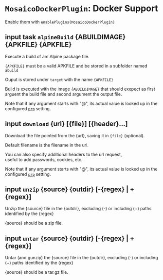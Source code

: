 # `MosaicoDockerPlugin`: Docker Support

Enable them with `enablePlugins(MosaicoDockerPlugin)`

## input task `alpineBuild` {ABUILDIMAGE} {APKFILE} {APKFILE}

Execute a build of am Alpine package file.

`{APKFILE}` must be a valid APKFILE and be stored in a subfolder named `abuild`

Ouput is stored under `target` with the name `{APKFILE}`

Build is executed with the image `{ABUILDIMAGE}` that should exepect
as first arguent the build file and second argument the output file.

Note that if any argument starts with "@",
its actual value is looked up in the configured [`prp`](config.md) setting.

## input `download` {url} [{file}] [{header}...]

Download the file pointed from the {url}, saving it in `{file}` (optional).

Default filename is the filename in the url.

You can also specify additional headers to the url request,  
useful to add passwords, cookies, etc.

Note that if any argument starts with "@",
its actual value is looked up in the configured [`prp`](config.md) setting.

## input `unzip` {source} {outdir} [-{regex} | +{regex}]

Unzip the {source} file in the {outdir}, excluding (-) or including  (+) paths identified by the {regex}

{source} should be a zip file.

## input `untar` {source} {outdir} [-{regex} | +{regex}]

Untar (and gunzip) the {source} file in the {outdir}, excluding (-) or including  (+) paths identified by the {regex}

{source} should be a tar.gz file.
